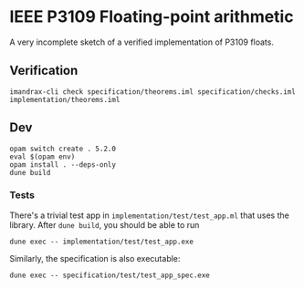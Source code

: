 # IEEE P3109 Floating-point arithmetic

A very incomplete sketch of a verified implementation of P3109 floats.

## Verification

```
imandrax-cli check specification/theorems.iml specification/checks.iml implementation/theorems.iml
```

## Dev

```
opam switch create . 5.2.0
eval $(opam env)
opam install . --deps-only
dune build
```

### Tests

There's a trivial test app in `implementation/test/test_app.ml` that uses the library. After `dune build`, you should be able to run

```
dune exec -- implementation/test/test_app.exe
```

Similarly, the specification is also executable:

```
dune exec -- specification/test/test_app_spec.exe
```